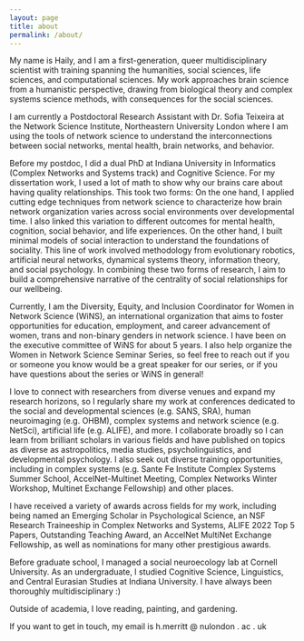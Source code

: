 ```yaml
---
layout: page
title: about
permalink: /about/
---
```


My name is Haily, and I am a first-generation, queer multidisciplinary scientist with training spanning the humanities, social sciences, life sciences, and computational sciences. My work approaches brain science from a humanistic perspective, drawing from biological theory and complex systems science methods, with consequences for the social sciences.

I am currently a Postdoctoral Research Assistant with Dr. Sofia Teixeira at the Network Science Institute, Northeastern University London where I am using the tools of network science to understand the interconnections between social networks, mental health, brain networks, and behavior.

Before my postdoc, I did a dual PhD at Indiana University in Informatics (Complex Networks and Systems track) and Cognitive Science. For my dissertation work, I used a lot of math to show why our brains care about having quality relationships. This took two forms: On the one hand, I applied cutting edge techniques from network science to characterize how brain network organization varies across social environments over developmental time. I also linked this variation to different outcomes for mental health, cognition, social behavior, and life experiences. On the other hand, I built minimal models of social interaction to understand the foundations of sociality. This line of work involved methodology from evolutionary robotics, artificial neural networks, dynamical systems theory, information theory, and social psychology. In combining these two forms of research, I aim to build a comprehensive narrative of the centrality of social relationships for our wellbeing.  

Currently, I am the Diversity, Equity, and Inclusion Coordinator for Women in Network Science (WiNS), an international organization that aims to foster opportunities for education, employment, and career advancement of women, trans and non-binary genders in network science. I have been on the executive committee of WiNS for about 5 years. I also help organize the Women in Network Science Seminar Series, so feel free to reach out if you or someone you know would be a great speaker for our series, or if you have questions about the series or WiNS in general! 

I love to connect with researchers from diverse venues and expand my research horizons, so I regularly share my work at conferences dedicated to the social and developmental sciences (e.g. SANS, SRA), human neuroimaging (e.g. OHBM), complex systems and network science (e.g. NetSci), artificial life (e.g. ALIFE), and more. I collaborate broadly so I can learn from brilliant scholars in various fields and have published on topics as diverse as astropolitics, media studies, psycholinguistics, and developmental psychology. I also seek out diverse training opportunities, including in complex systems (e.g. Sante Fe Institute Complex Systems Summer School, AccelNet-Multinet Meeting, Complex Networks Winter Workshop, Multinet Exchange Fellowship) and other places. 

I have received a variety of awards across fields for my work, including being named an Emerging Scholar in Psychological Science, an NSF Research Traineeship in Complex Networks and Systems, ALIFE 2022 Top 5 Papers, Outstanding Teaching Award, an AccelNet MultiNet Exchange Fellowship, as well as nominations for many other prestigious awards. 

Before graduate school, I managed a social neuroecology lab at Cornell University. As an undergraduate, I studied Cognitive Science, Linguistics, and Central Eurasian Studies at Indiana University. I have always been thoroughly multidisciplinary :)

Outside of academia, I love reading, painting, and gardening.

If you want to get in touch, my email is h.merritt @ nulondon . ac . uk
